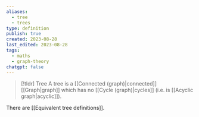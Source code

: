```yaml
---
aliases:
  - tree
  - trees
type: definition
publish: true
created: 2023-08-28
last_edited: 2023-08-28
tags:
  - maths
  - graph-theory
chatgpt: false
---
```


> [!tldr] Tree
  A tree is a [[Connected (graph)|connected]] [[Graph|graph]] which has no [[Cycle (graph)|cycles]] (i.e. is [[Acyclic graph|acyclic]]).

There are [[Equivalent tree definitions]].